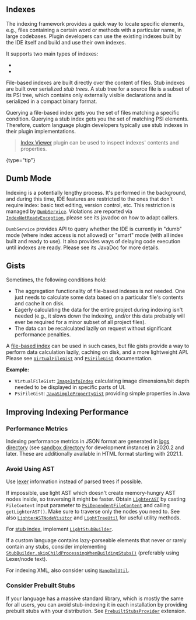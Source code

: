 [//]: # (title: Indexing and PSI Stubs)

<!-- Copyright 2000-2022 JetBrains s.r.o. and other contributors. Use of this source code is governed by the Apache 2.0 license that can be found in the LICENSE file. -->

## Indexes

The indexing framework provides a quick way to locate specific elements, e.g., files containing a certain word or methods with a particular name, in large codebases.
Plugin developers can use the existing indexes built by the IDE itself and build and use their own indexes.

It supports two main types of indexes:

* [](file_based_indexes.md)
* [](stub_indexes.md)

File-based indexes are built directly over the content of files.
Stub indexes are built over serialized *stub trees*.
A stub tree for a source file is a subset of its PSI tree, which contains only externally visible declarations and is serialized in a compact binary format.

Querying a file-based index gets you the set of files matching a specific condition.
Querying a stub index gets you the set of matching PSI elements.
Therefore, custom language plugin developers typically use stub indexes in their plugin implementations.

> [Index Viewer](https://plugins.jetbrains.com/plugin/13029-index-viewer/) plugin can be used to inspect indexes' contents and properties.
>
{type="tip"}

## Dumb Mode

Indexing is a potentially lengthy process.
It's performed in the background, and during this time, IDE features are restricted to the ones that don't require index: basic text editing, version control, etc.
This restriction is managed by [`DumbService`](%gh-ic%/platform/core-api/src/com/intellij/openapi/project/DumbService.java).
Violations are reported via [`IndexNotReadyException`](%gh-ic%/platform/core-api/src/com/intellij/openapi/project/IndexNotReadyException.java), please see its javadoc on how to adapt callers.

`DumbService` provides API to query whether the IDE is currently in "dumb" mode (where index access is not allowed) or "smart" mode (with all index built and ready to use).
It also provides ways of delaying code execution until indexes are ready.
Please see its JavaDoc for more details.

## Gists

Sometimes, the following conditions hold:

* The aggregation functionality of file-based indexes is not needed.
  One just needs to calculate some data based on a particular file's contents and cache it on disk.
* Eagerly calculating the data for the entire project during indexing isn't needed (e.g., it slows down the indexing, and/or this data probably will ever be required for a minor subset of all project files).
* The data can be recalculated lazily on request without significant performance penalties.

A [file-based index](file_based_indexes.md) can be used in such cases, but file gists provide a way to perform data calculation lazily, caching on disk, and a more lightweight API.
Please see [`VirtualFileGist`](%gh-ic%/platform/indexing-api/src/com/intellij/util/gist/VirtualFileGist.java) and [`PsiFileGist`](%gh-ic%/platform/indexing-api/src/com/intellij/util/gist/PsiFileGist.java) documentation.

**Example:**

- `VirtualFileGist`: [`ImageInfoIndex`](%gh-ic%/images/src/org/intellij/images/index/ImageInfoIndex.java) calculating image dimensions/bit depth needed to be displayed in specific parts of UI.
- `PsiFileGist`: [`JavaSimplePropertyGist`](%gh-ic%/java/java-indexing-impl/src/com/intellij/psi/impl/JavaSimplePropertyGist.kt) providing simple properties in Java

## Improving Indexing Performance

### Performance Metrics

Indexing performance metrics in JSON format are generated in [logs directory](https://intellij-support.jetbrains.com/hc/en-us/articles/206544519-Directories-used-by-the-IDE-to-store-settings-caches-plugins-and-logs) (see [sandbox directory](ide_development_instance.md#the-development-instance-sandbox-directory) for development instance) in 2020.2 and later.
These are additionally available in HTML format starting with 2021.1.

### Avoid Using AST

Use [lexer](implementing_lexer.md) information instead of parsed trees if possible.

If impossible, use light AST which doesn't create memory-hungry AST nodes inside, so traversing it might be faster.
Obtain [`LighterAST`](%gh-ic%/platform/core-api/src/com/intellij/lang/LighterAST.java) by casting `FileContent` input parameter to [`PsiDependentFileContent`](%gh-ic%/platform/core-api/src/com/intellij/util/indexing/PsiDependentFileContent.java) and calling `getLighterAST()`.
Make sure to traverse only the nodes you need to.
See also [`LighterASTNodeVisitor`](%gh-ic%/platform/core-impl/src/com/intellij/psi/impl/source/tree/LighterASTNodeVisitor.java) and [`LightTreeUtil`](%gh-ic%/platform/core-impl/src/com/intellij/psi/impl/source/tree/LightTreeUtil.java) for useful utility methods.

For [stub index](stub_indexes.md), implement [`LightStubBuilder`](%gh-ic%/platform/core-impl/src/com/intellij/psi/stubs/LightStubBuilder.java).

If a custom language contains lazy-parseable elements that never or rarely contain any stubs, consider implementing [`StubBuilder.skipChildProcessingWhenBuildingStubs()`](%gh-ic%/platform/core-api/src/com/intellij/psi/StubBuilder.java) (preferably using Lexer/node text).

For indexing XML, also consider using [`NanoXmlUtil`](%gh-ic%/platform/indexing-impl/src/com/intellij/util/xml/NanoXmlUtil.java).

### Consider Prebuilt Stubs

If your language has a massive standard library, which is mostly the same for all users, you can avoid stub-indexing it in each installation by providing prebuilt stubs with your distribution.
See [`PrebuiltStubsProvider`](%gh-ic%/platform/indexing-impl/src/com/intellij/psi/stubs/PrebuiltStubs.kt) extension.
